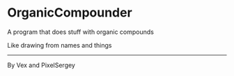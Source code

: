 # OrganicCompounder
A program that does stuff with organic compounds

Like drawing from names and things

----
By Vex and PixelSergey
